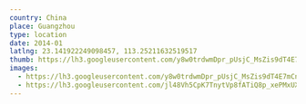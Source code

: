 ```yaml
---
country: China
place: Guangzhou
type: location
date: 2014-01
latlng: 23.141922249098457, 113.25211632519517
thumb: https://lh3.googleusercontent.com/y8w0trdwmDpr_pUsjC_MsZis9dT4E7mCnzbzA__P0Tj-0rQ-zr_I5jd_IZwAJ-UOklQ6LLN-SciQ6K_I0U-xxpXluhzxWdFY1B54Mo4lsqpD8sM-VDo4fA1kK6BtE7sDKnpu603hOA
images:
  - https://lh3.googleusercontent.com/y8w0trdwmDpr_pUsjC_MsZis9dT4E7mCnzbzA__P0Tj-0rQ-zr_I5jd_IZwAJ-UOklQ6LLN-SciQ6K_I0U-xxpXluhzxWdFY1B54Mo4lsqpD8sM-VDo4fA1kK6BtE7sDKnpu603hOA
  - https://lh3.googleusercontent.com/jl48Vh5CpK7TnytVp8fATiQ8p_xePMxUXuQN5UQitQm9DHOrsKsPAwwiVg--OlifmFZ2Ex7nemBP7GqpCT2WDbaPNUne9xanzWaut-d3Jlz5Gw0dwlA80NZmYwH08TlXlCI5Wx133w
---
```

